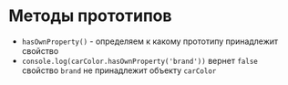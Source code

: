 # Методы прототипов
- `hasOwnProperty()` - определяем к какому прототипу принадлежит свойство
- `console.log(carColor.hasOwnProperty('brand'))` вернет `false` свойство `brand` не принадлежит объекту `carColor`
